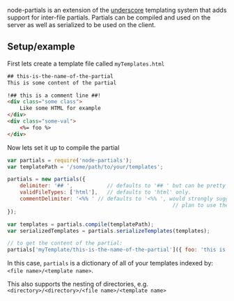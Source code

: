node-partials is an extension of the [underscore](http://underscorejs.org/) templating system that adds support for inter-file partials. Partials can be compiled and used on the server as well as serialized to be used on the client.

## Setup/example

First lets create a template file called ```myTemplates.html```

```html
## this-is-the-name-of-the-partial
This is some content of the partial

!## this is a comment line ##!
<div class="some class">
	Like some HTML for example
</div>
<div class="some-val">
	<%= foo %>
</div>
```

Now lets set it up to compile the partial

```javascript
var partials = require('node-partials');
var templatePath = '/some/path/to/your/templates';

partials = new partials({
	delimiter: '## ', 			// defaults to '## ' but can be pretty much whatever you want.
	validFileTypes: ['html'],	// defaults to 'html' only.
	commentDelimiter: '<%% ' // defaults to '<%% ', would strongly suggest not overiding unless you
													 // plan to use the literal '<%% ' in your html.
});

var templates = partials.compile(templatePath);
var serializedTemplates = partials.serializeTemplates(templates);

// to get the content of the partial:
partials['myTemplate/this-is-the-name-of-the-partial']({ foo: 'this is a variable' });
```

In this case, ```partials``` is a dictionary of all of your templates indexed by: ```<file name>/<template name>```. 

This also supports the nesting of directories, e.g. ```<directory>/<directory>/<file name>/<template name>```
